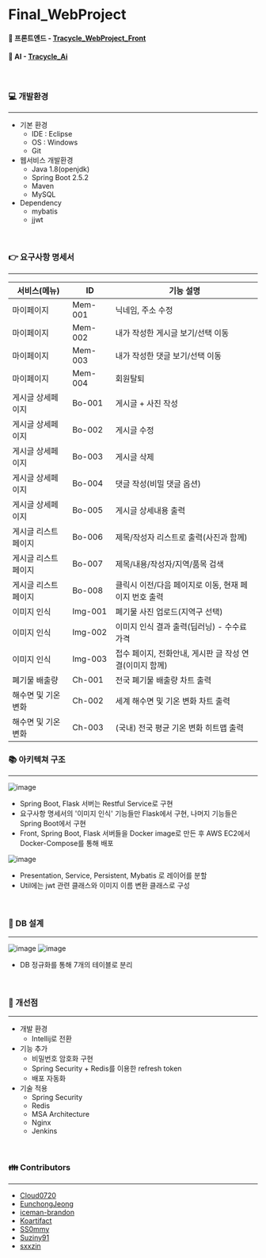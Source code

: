 # Final_WebProject

#### :link: 프론트엔드 - [Tracycle_WebProject_Front](https://github.com/eoc940/Tracycle_WebProject_Front)
#### :link: AI - [Tracycle_Ai](https://github.com/eoc940/Tracycle_Ai)

<br>

### :computer: 개발환경
---
- 기본 환경 
  - IDE : Eclipse
  - OS : Windows
  - Git
- 웹서비스 개발환경
  - Java 1.8(openjdk)
  - Spring Boot 2.5.2
  - Maven
  - MySQL
- Dependency
  - mybatis
  - jjwt

<br>

### :point_right: 요구사항 명세서
---
서비스(메뉴) | ID | 기능 설명 
-------------|----|----------
마이페이지 | Mem-001 | 닉네임, 주소 수정
마이페이지 | Mem-002 | 내가 작성한 게시글 보기/선택 이동
마이페이지 | Mem-003 | 내가 작성한 댓글 보기/선택 이동
마이페이지 | Mem-004 | 회원탈퇴
게시글 상세페이지 | Bo-001 | 게시글 + 사진 작성
게시글 상세페이지 | Bo-002 | 게시글 수정
게시글 상세페이지 | Bo-003 | 게시글 삭제
게시글 상세페이지 | Bo-004 | 댓글 작성(비밀 댓글 옵션)
게시글 상세페이지 | Bo-005 | 게시글 상세내용 출력
게시글 리스트페이지 | Bo-006 | 제목/작성자 리스트로 출력(사진과 함께)
게시글 리스트페이지 | Bo-007 | 제목/내용/작성자/지역/품목 검색
게시글 리스트페이지 | Bo-008 | 클릭시 이전/다음 페이지로 이동, 현재 페이지 번호 출력
이미지 인식 | Img-001 | 폐기물 사진 업로드(지역구 선택) 
이미지 인식 | Img-002 | 이미지 인식 결과 출력(딥러닝) - 수수료 가격
이미지 인식 | Img-003 | 접수 페이지, 전화안내, 게시판 글 작성 연결(이미지 함께)
폐기물 배출량 | Ch-001 | 전국 폐기물 배출량 차트 출력
해수면 및 기온 변화 | Ch-002 | 세계 해수면 및 기온 변화 차트 출력
해수면 및 기온 변화 | Ch-003 | (국내) 전국 평균 기온 변화 히트맵 출력

### :books: 아키텍쳐 구조
---
![image](https://user-images.githubusercontent.com/67304980/130406197-821d5e5d-aee2-4f14-996f-b17f520751e3.png)
- Spring Boot, Flask 서버는 Restful Service로 구현
- 요구사항 명세서의 '이미지 인식' 기능들만 Flask에서 구현, 나머지 기능들은 Spring Boot에서 구현
- Front, Spring Boot, Flask 서버들을 Docker image로 만든 후 AWS EC2에서 Docker-Compose를 통해 배포

![image](https://user-images.githubusercontent.com/67304980/130407134-554f42d1-c8a2-4173-bb8a-91da15835a7a.png)
- Presentation, Service, Persistent, Mybatis 로 레이어를 분할
- Util에는 jwt 관련 클래스와 이미지 이름 변환 클래스로 구성

<br>

### :memo: DB 설계
---
![image](https://user-images.githubusercontent.com/67304980/130407747-8efb2ef3-4fe9-450a-82b9-f7887ce3c3cc.png)
![image](https://user-images.githubusercontent.com/67304980/130407808-48111070-6d5b-489f-82be-5b531ccfa084.png)
- DB 정규화를 통해 7개의 테이블로 분리

<br>

### :notebook: 개선점
---
- 개발 환경
  - Intellij로 전환
- 기능 추가
  - 비밀번호 암호화 구현
  - Spring Security + Redis를 이용한 refresh token
  - 배포 자동화
- 기술 적용
  - Spring Security
  - Redis
  - MSA Architecture
  - Nginx
  - Jenkins

<br>
  
### :family: Contributors
--- 
- [Cloud0720](https://github.com/Cloud0720)
- [EunchongJeong](https://github.com/EunchongJeong)
- [iceman-brandon](https://github.com/iceman-brandon)
- [Koartifact](https://github.com/Koartifact)
- [SS0mmy](https://github.com/SS0mmy)
- [Suziny91](https://github.com/Suziny91)
- [sxxzin](https://github.com/sxxzin)



 
 
 
 
